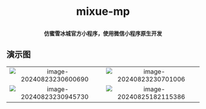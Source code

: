 <h1 align="center" style="margin: 30px 0 30px; font-weight: bold;">mixue-mp</h1>
<h4 align="center">仿蜜雪冰城官方小程序，使用微信小程序原生开发</h4>

## 演示图

<table>
    <tr>
        <td align="center"><img src="https://cdn.jsdelivr.net/gh/xihuanxiaorang/img2/202408232306760.png" alt="image-20240823230600690" /></td>
        <td align="center"><img src="https://cdn.jsdelivr.net/gh/xihuanxiaorang/img2/202408232307052.png" alt="image-20240823230701006" /></td>
    </tr>
    <tr>
        <td align="center"><img src="https://cdn.jsdelivr.net/gh/xihuanxiaorang/img2/202408232309771.png" alt="image-20240823230945730" /></td>
        <td align="center"><img src="https://cdn.jsdelivr.net/gh/xihuanxiaorang/img2/202408251821487.png" alt="image-20240825182115386" /></td>
    </tr>
</table>

